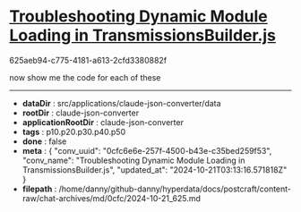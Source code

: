 # [Troubleshooting Dynamic Module Loading in TransmissionsBuilder.js](https://claude.ai/chat/0cfc6e6e-257f-4500-b43e-c35bed259f53)

625aeb94-c775-4181-a613-2cfd3380882f

now show me the code for each of these

---

* **dataDir** : src/applications/claude-json-converter/data
* **rootDir** : claude-json-converter
* **applicationRootDir** : claude-json-converter
* **tags** : p10.p20.p30.p40.p50
* **done** : false
* **meta** : {
  "conv_uuid": "0cfc6e6e-257f-4500-b43e-c35bed259f53",
  "conv_name": "Troubleshooting Dynamic Module Loading in TransmissionsBuilder.js",
  "updated_at": "2024-10-21T03:13:16.571818Z"
}
* **filepath** : /home/danny/github-danny/hyperdata/docs/postcraft/content-raw/chat-archives/md/0cfc/2024-10-21_625.md